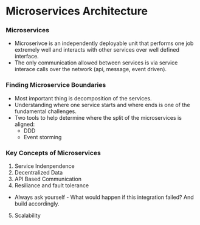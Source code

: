 # Microservices Architecture

### Microservices
- Microserivce is an independently deployable unit that performs one job extremely well and interacts with other services over well defined interface.
- The only communication allowed between services is via service interace calls over the network (api, message, event driven).

### Finding Microservice Boundaries
- Most important thing is decomposition of the services.
- Understanding where one service starts and where ends is one of the fundamental challenges.
- Two tools to help determine where the split of the microservices is aligned:
  - DDD
  - Event storming

### Key Concepts of Microservices
1. Service Indenpendence
2. Decentralized Data
3. API Based Communication
4. Resiliance and fault tolerance
  - Always ask yourself - What would happen if this integration failed? And build accordingly.
5. Scalability
